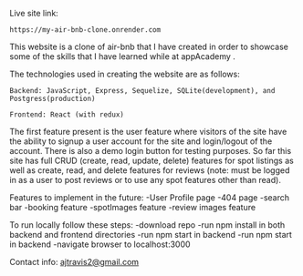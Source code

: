 Live site link:

    https://my-air-bnb-clone.onrender.com

This website is a clone of air-bnb that I have created in order to showcase some of the skills that I have learned while at appAcademy .

The technologies used in creating the website are as follows:

    Backend: JavaScript, Express, Sequelize, SQLite(development), and Postgress(production)

    Frontend: React (with redux)

The first feature present is the user feature where visitors of the site have the ability to signup a user account for the site and login/logout of the account. There is also a demo login button for testing purposes.
So far this site has full CRUD (create, read, update, delete) features for spot listings as well as create, read, and delete features for reviews
(note: must be logged in as a user to post reviews or to use any spot features other than read).

Features to implement in the future:
    -User Profile page
    -404 page
    -search bar
    -booking feature
    -spotImages feature
    -review images feature

To run locally follow these steps:
    -download repo
    -run npm install in both backend and frontend directories
    -run npm start in backend
    -run npm start in backend
    -navigate browser to localhost:3000

Contact info: ajtravis2@gmail.com
